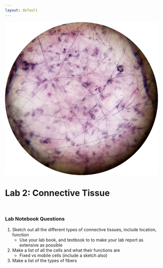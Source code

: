 ```yaml
---
layout: default
---
```



![Splash_IMAGE](./assets/images/splashImage_connectiveTissue.png)

# Lab 2: Connective Tissue

<br>

### Lab Notebook Questions

1.  Sketch out all the different types of connective tissues, include location, function  
	*   Use your lab book, and textbook to to make your lab report as extensive as possible 
2.  Make a list of all the cells and what their functions are
    *   Fixed vs mobile cells (include a sketch also)
3.  Make a list of the types of fibers



